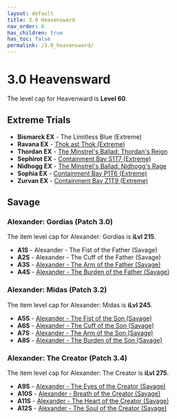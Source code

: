 ```yaml
---
layout: default
title: 3.0 Heavensward
nav_order: 6
has_children: true
has_toc: false
permalink: /3.0_heavensward/
---
```


# 3.0 Heavensward

The level cap for Heavenward is **Level 60**.

## Extreme Trials

- **Bismarck EX** - The Limitless Blue (Extreme)
- **Ravana EX** - [Thok ast Thok (Extreme)](extreme_trials/ravana.en.md)
- **Thordan EX** - [The Minstrel's Ballad: Thordan's Reign](extreme_trials/thordan.en.md)
- **Sephirot EX** - [Containment Bay S1T7 (Extreme)](extreme_trials/sephirot.en.md)
- **Nidhogg EX** - [The Minstrel's Ballad: Nidhogg's Rage](extreme_trials/nidhogg.en.md)
- **Sophia EX** - [Containment Bay P1T6 (Extreme)](extreme_trials/sophia.en.md)
- **Zurvan EX** - [Containment Bay Z1T9 (Extreme)](extreme_trials/zurvan.en.md)

## Savage

### Alexander: Gordias (Patch 3.0)

The item level cap for Alexander: Gordias is **iLvl 215**.

- **A1S** - Alexander - The Fist of the Father (Savage)
- **A2S** - Alexander - The Cuff of the Father (Savage)
- **A3S** - [Alexander - The Arm of the Father (Savage)](savage_raids/a3s.en.md)
- **A4S** - [Alexander - The Burden of the Father (Savage)](savage_raids/a4s.en.md)

### Alexander: Midas (Patch 3.2)

The item level cap for Alexander: Midas is **iLvl 245**.

- **A5S** - [Alexander - The Fist of the Son (Savage)](savage_raids/a5s.en.md)
- **A6S** - [Alexander - The Cuff of the Son (Savage)](savage_raids/a6s.en.md)
- **A7S** - [Alexander - The Arm of the Son (Savage)](savage_raids/a7s.en.md)
- **A8S** - [Alexander - The Burden of the Son (Savage)](savage_raids/a8s.en.md)

### Alexander: The Creator (Patch 3.4)

The item level cap for Alexander: The Creator is **iLvl 275**.

- **A9S** - [Alexander - The Eyes of the Creator (Savage)](savage_raids/a9s.en.md)
- **A10S** - [Alexander - Breath of the Creator (Savage)](savage_raids/a10s.en.md)
- **A11S** - [Alexander - The Heart of the Creator (Savage)](savage_raids/a11s.en.md)
- **A12S** - [Alexander - The Soul of the Creator (Savage)](savage_raids/a12s.en.md)
